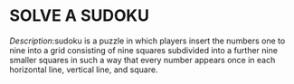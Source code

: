 # SOLVE A SUDOKU

*Description*:sudoku is a puzzle in which players insert the numbers one to nine into a grid consisting of nine squares subdivided into a further nine smaller squares in such a way that every number appears once in each horizontal line, vertical line, and square.



